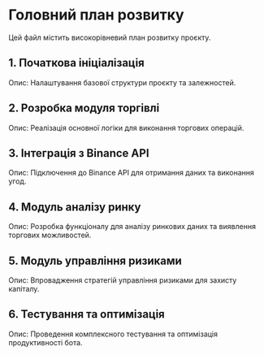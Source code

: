 # Головний план розвитку

Цей файл містить високорівневий план розвитку проєкту.

## 1. Початкова ініціалізація

Опис: Налаштування базової структури проєкту та залежностей.

## 2. Розробка модуля торгівлі

Опис: Реалізація основної логіки для виконання торгових операцій.

## 3. Інтеграція з Binance API

Опис: Підключення до Binance API для отримання даних та виконання угод.

## 4. Модуль аналізу ринку

Опис: Розробка функціоналу для аналізу ринкових даних та виявлення торгових можливостей.

## 5. Модуль управління ризиками

Опис: Впровадження стратегій управління ризиками для захисту капіталу.

## 6. Тестування та оптимізація

Опис: Проведення комплексного тестування та оптимізація продуктивності бота.
